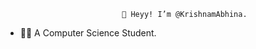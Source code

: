                               👋 Heyy! I’m @KrishnamAbhina.         
- 👩‍💻 A Computer Science Student.


